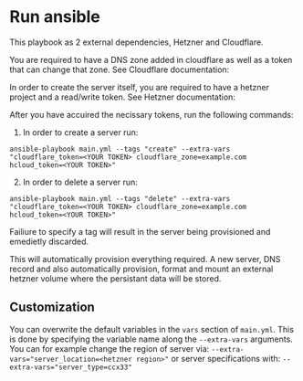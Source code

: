 # Run ansible
This playbook as 2 external dependencies, Hetzner and Cloudflare.

You are required to have a DNS zone added in cloudflare as well as a token that can change that zone.
See Cloudflare documentation:

In order to create the server itself, you are required to have a hetzner project and a read/write token.
See Hetzner documentation:

After you have accuired the necissary tokens, run the following commands:

1. In order to create a server run:
```
ansible-playbook main.yml --tags "create" --extra-vars "cloudflare_token=<YOUR TOKEN> cloudflare_zone=example.com hcloud_token=<YOUR TOKEN>"
```

2. In order to delete a server run:
```
ansible-playbook main.yml --tags "delete" --extra-vars "cloudflare_token=<YOUR TOKEN> cloudflare_zone=example.com hcloud_token=<YOUR TOKEN>"
```
Failiure to specify a tag will result in the server being provisioned and emedietly discarded.

This will automatically provision everything required. A new server, DNS record and also automatically provision, format and mount an external hetzner volume where the persistant data will be stored. 

## Customization
You can overwrite the default variables in the `vars` section of `main.yml`. This is done by specifying the variable name along the `--extra-vars` arguments.
You can for example change the region of server via: `--extra-vars="server_location=<hetzner region>"` or server specifications with: `--extra-vars="server_type=ccx33"`
